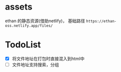 # assets
ethan 的静态资源(借助netlify)， 基础路径 `https://ethan-oss.netlify.app/files/`

# TodoList
- [x] 将文件地址在打包时直接混入到html中
- [ ] 文件地址支持搜索，分组
